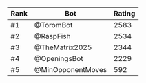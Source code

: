 Rank|Bot|Rating
---|---|---
#1|@ToromBot|2583
#2|@RaspFish|2534
#3|@TheMatrix2025|2344
#4|@OpeningsBot|2229
#5|@MinOpponentMoves|592
